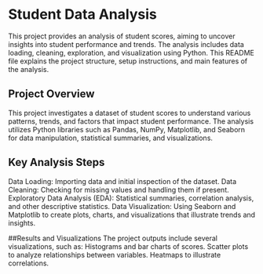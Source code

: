 # Student Data Analysis
This project provides an analysis of student scores, aiming to uncover insights into student performance and trends. The analysis includes data loading, cleaning, exploration, and visualization using Python. This README file explains the project structure, setup instructions, and main features of the analysis.

## Project Overview
This project investigates a dataset of student scores to understand various patterns, trends, and factors that impact student performance. The analysis utilizes Python libraries such as Pandas, NumPy, Matplotlib, and Seaborn for data manipulation, statistical summaries, and visualizations.

## Key Analysis Steps
Data Loading: Importing data and initial inspection of the dataset.
Data Cleaning: Checking for missing values and handling them if present.
Exploratory Data Analysis (EDA): Statistical summaries, correlation analysis, and other descriptive statistics.
Data Visualization: Using Seaborn and Matplotlib to create plots, charts, and visualizations that illustrate trends and insights.

##Results and Visualizations
The project outputs include several visualizations, such as:
Histograms and bar charts of scores.
Scatter plots to analyze relationships between variables.
Heatmaps to illustrate correlations.












